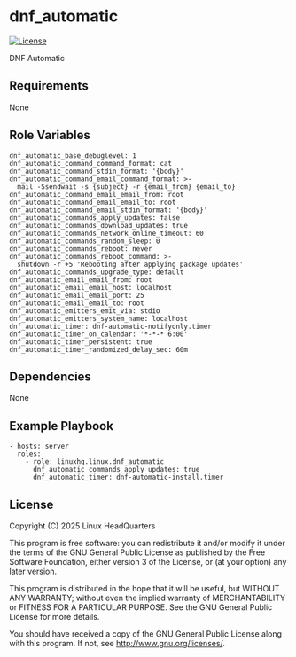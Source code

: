 # dnf\_automatic

[![License](https://img.shields.io/badge/license-GPLv3-lightgreen)](https://www.gnu.org/licenses/gpl-3.0.en.html#license-text)

DNF Automatic

## Requirements

None

## Role Variables

    dnf_automatic_base_debuglevel: 1
    dnf_automatic_command_command_format: cat
    dnf_automatic_command_stdin_format: '{body}'
    dnf_automatic_command_email_command_format: >-
      mail -Ssendwait -s {subject} -r {email_from} {email_to}
    dnf_automatic_command_email_email_from: root
    dnf_automatic_command_email_email_to: root
    dnf_automatic_command_email_stdin_format: '{body}'
    dnf_automatic_commands_apply_updates: false
    dnf_automatic_commands_download_updates: true
    dnf_automatic_commands_network_online_timeout: 60
    dnf_automatic_commands_random_sleep: 0
    dnf_automatic_commands_reboot: never
    dnf_automatic_commands_reboot_command: >-
      shutdown -r +5 'Rebooting after applying package updates'
    dnf_automatic_commands_upgrade_type: default
    dnf_automatic_email_email_from: root
    dnf_automatic_email_email_host: localhost
    dnf_automatic_email_email_port: 25
    dnf_automatic_email_email_to: root
    dnf_automatic_emitters_emit_via: stdio
    dnf_automatic_emitters_system_name: localhost
    dnf_automatic_timer: dnf-automatic-notifyonly.timer
    dnf_automatic_timer_on_calendar: '*-*-* 6:00'
    dnf_automatic_timer_persistent: true
    dnf_automatic_timer_randomized_delay_sec: 60m

## Dependencies

None

## Example Playbook

    - hosts: server
      roles:
        - role: linuxhq.linux.dnf_automatic
          dnf_automatic_commands_apply_updates: true
          dnf_automatic_timer: dnf-automatic-install.timer

## License

Copyright (C) 2025 Linux HeadQuarters

This program is free software: you can redistribute it and/or modify
it under the terms of the GNU General Public License as published by
the Free Software Foundation, either version 3 of the License, or
(at your option) any later version.

This program is distributed in the hope that it will be useful,
but WITHOUT ANY WARRANTY; without even the implied warranty of
MERCHANTABILITY or FITNESS FOR A PARTICULAR PURPOSE. See the
GNU General Public License for more details.

You should have received a copy of the GNU General Public License
along with this program. If not, see <http://www.gnu.org/licenses/>.
